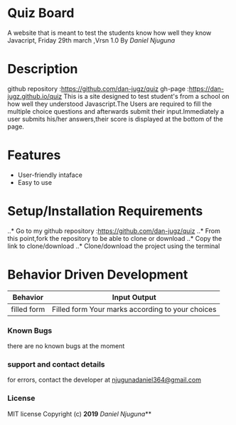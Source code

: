 # Quiz Board
A website that is meant to test the students know how well they know Javacript, Friday 29th march ,Vrsn 1.0
By *Daniel Njuguna*
# Description
github repository :https://github.com/dan-jugz/quiz gh-page :https://dan-jugz.github.io/quiz This is a site designed to test student's from a school on how well they understood Javascript.The Users are required to fill the multiple choice questions and afterwards submit their input.Immediately a user submits his/her answers,their score is displayed at the bottom of the page.
# Features
- User-friendly intaface
- Easy to use
# Setup/Installation Requirements
..* Go to my github repository :https://github.com/dan-jugz/quiz
..* From this point,fork the repository to be able to clone or download
..* Copy the link to clone/download
..* Clone/download the project using the terminal
# Behavior Driven Development
Behavior|Input	Output
--------|------
filled form|Filled form	Your marks according to your choices
### Known Bugs
there are no known bugs at the moment
### support and contact details
for errors, contact the developer at njugunadaniel364@gmail.com
### License
MIT license Copyright (c) **2019** _Daniel Njuguna_**
